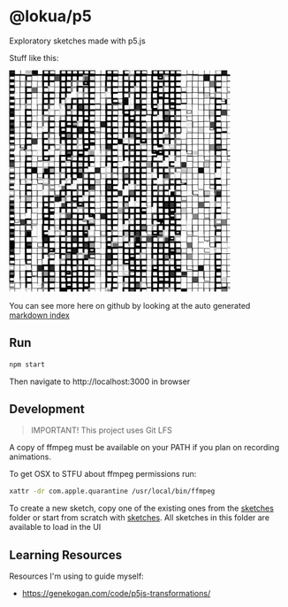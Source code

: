 # @lokua/p5

Exploratory sketches made with p5.js

Stuff like this:

<img src="images/1000x/grid4-u2m4.png" alt="images/1000x/grid4-u2m4.png" width="400">

You can see more here on github by looking at the auto generated
[markdown index](index.md)

## Run

```sh
npm start
```

Then navigate to http://localhost:3000 in browser

## Development

> IMPORTANT! This project uses Git LFS

A copy of ffmpeg must be available on your PATH if you plan on recording
animations.

To get OSX to STFU about ffmpeg permissions run:

```sh
xattr -dr com.apple.quarantine /usr/local/bin/ffmpeg
```

To create a new sketch, copy one of the existing ones from the
[sketches](src/sketches) folder or start from scratch with
[sketches](src/sketches/template.mjs). All sketches in this folder are available
to load in the UI

## Learning Resources

Resources I'm using to guide myself:

- https://genekogan.com/code/p5js-transformations/
